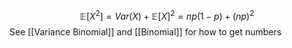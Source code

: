 $$\mathbb{E}[X^2]=Var(X)+\mathbb{E}[X]^2=np(1-p)+(np)^2$$
See [[Variance Binomial]] and [[Binomial]] for how to get numbers
